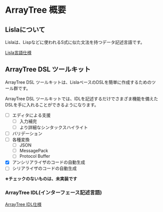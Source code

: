 # ArrayTree 概要

## Lislaについて

Lislaは、Lispなどに使われるS式に似た文法を持つデータ記述言語です。

[Lisla言語仕様](arraytree/index.md)


## ArrayTree DSL ツールキット

ArrayTree DSL ツールキットは、LislaベースのDSLを簡単に作成するためのツール群です。

ArrayTree DSL ツールキットでは、IDLを記述するだけでさまざま機能を備えたDSLを手に入れることができるようになります。

* [ ] エディタによる支援
    * [ ] 入力補完
    * [ ] より詳細なシンタックスハイライト
* [ ] バリデーション
* [ ] 各種変換
    * [ ] JSON
    * [ ] MessagePack
    * [ ] Protocol Buffer
* [x] アンシリアライザのコードの自動生成
* [ ] シリアライザのコードの自動生成

**※チェックのないものは、未実装です**

### ArrayTree IDL(インターフェース記述言語)

[ArrayTree IDL仕様](arraytree_idl/index.md)
